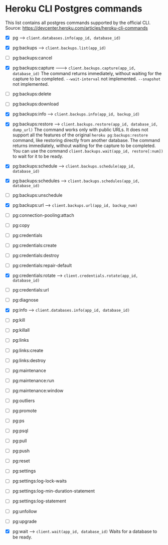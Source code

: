 # Heroku CLI Postgres commands

This list contains all postgres commands supported by the official CLI.
Source: https://devcenter.heroku.com/articles/heroku-cli-commands

- [x] pg --> `client.databases.info(app_id, database_id)`

- [x] pg:backups --> `client.backups.list(app_id)`

- [ ] pg:backups:cancel

- [x] pg:backups:capture ---> `client.backups.capture(app_id, database_id)`
The command returns immediately, without waiting for the capture to be completed.
`--wait-interval` not implemented. `--snapshot` not implemented.

- [ ] pg:backups:delete

- [ ] pg:backups:download

- [x] pg:backups:info --> `client.backups.info(app_id, backup_id)`

- [x] pg:backups:restore --> `client.backups.restore(app_id, database_id, dump_url)`
The command works only with public URLs. It does not support all the features of the original
`heroku pg:backups:restore` command, like restoring directly from another database.
The command returns immediately, without waiting for the capture to be completed.
You can use the command `client.backups.wait(app_id, restore[:num])` to wait for it to be ready.

- [x] pg:backups:schedule --> `client.backups.schedule(app_id, database_id)`


- [x] pg:backups:schedules --> `client.backups.schedules(app_id, database_id)`

- [ ] pg:backups:unschedule

- [x] pg:backups:url --> `client.backups.url(app_id, backup_num)`

- [ ] pg:connection-pooling:attach

- [ ] pg:copy

- [ ] pg:credentials

- [ ] pg:credentials:create

- [ ] pg:credentials:destroy

- [ ] pg:credentials:repair-default

- [x] pg:credentials:rotate --> `client.credentials.rotate(app_id, database_id)`

- [ ] pg:credentials:url

- [ ] pg:diagnose

- [x] pg:info --> `client.databases.info(app_id, database_id)`

- [ ] pg:kill

- [ ] pg:killall

- [ ] pg:links

- [ ] pg:links:create

- [ ] pg:links:destroy

- [ ] pg:maintenance

- [ ] pg:maintenance:run

- [ ] pg:maintenance:window

- [ ] pg:outliers

- [ ] pg:promote

- [ ] pg:ps

- [ ] pg:psql

- [ ] pg:pull

- [ ] pg:push

- [ ] pg:reset

- [ ] pg:settings

- [ ] pg:settings:log-lock-waits

- [ ] pg:settings:log-min-duration-statement

- [ ] pg:settings:log-statement

- [ ] pg:unfollow

- [ ] pg:upgrade

- [x] pg:wait --> `client.wait(app_id, database_id)`
Waits for a database to be ready.
